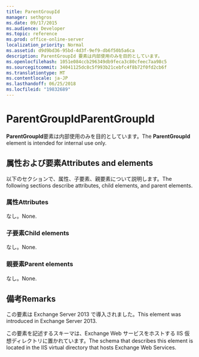 ```yaml
---
title: ParentGroupId
manager: sethgros
ms.date: 09/17/2015
ms.audience: Developer
ms.topic: reference
ms.prod: office-online-server
localization_priority: Normal
ms.assetid: d9d9bd36-95bd-4d3f-9ef9-db6f50b5a6ca
description: ParentGroupId 要素は内部使用のみを目的としています。
ms.openlocfilehash: 1051e084ccb296349db9feca3c80cfeec7aa98c5
ms.sourcegitcommit: 34041125dc8c5f993b21cebfc4f8b72f0fd2cb6f
ms.translationtype: MT
ms.contentlocale: ja-JP
ms.lasthandoff: 06/25/2018
ms.locfileid: "19832689"
---
```

# <a name="parentgroupid"></a><span data-ttu-id="09d90-103">ParentGroupId</span><span class="sxs-lookup"><span data-stu-id="09d90-103">ParentGroupId</span></span>

<span data-ttu-id="09d90-104">**ParentGroupId**要素は内部使用のみを目的としています。</span><span class="sxs-lookup"><span data-stu-id="09d90-104">The **ParentGroupId** element is intended for internal use only.</span></span> 

## <a name="attributes-and-elements"></a><span data-ttu-id="09d90-105">属性および要素</span><span class="sxs-lookup"><span data-stu-id="09d90-105">Attributes and elements</span></span>

<span data-ttu-id="09d90-106">以下のセクションで、属性、子要素、親要素について説明します。</span><span class="sxs-lookup"><span data-stu-id="09d90-106">The following sections describe attributes, child elements, and parent elements.</span></span>
  
### <a name="attributes"></a><span data-ttu-id="09d90-107">属性</span><span class="sxs-lookup"><span data-stu-id="09d90-107">Attributes</span></span>

<span data-ttu-id="09d90-108">なし。</span><span class="sxs-lookup"><span data-stu-id="09d90-108">None.</span></span>
  
### <a name="child-elements"></a><span data-ttu-id="09d90-109">子要素</span><span class="sxs-lookup"><span data-stu-id="09d90-109">Child elements</span></span>

<span data-ttu-id="09d90-110">なし。</span><span class="sxs-lookup"><span data-stu-id="09d90-110">None.</span></span>
  
### <a name="parent-elements"></a><span data-ttu-id="09d90-111">親要素</span><span class="sxs-lookup"><span data-stu-id="09d90-111">Parent elements</span></span>

<span data-ttu-id="09d90-112">なし。</span><span class="sxs-lookup"><span data-stu-id="09d90-112">None.</span></span>
  
## <a name="remarks"></a><span data-ttu-id="09d90-113">備考</span><span class="sxs-lookup"><span data-stu-id="09d90-113">Remarks</span></span>

<span data-ttu-id="09d90-114">この要素は Exchange Server 2013 で導入されました。</span><span class="sxs-lookup"><span data-stu-id="09d90-114">This element was introduced in Exchange Server 2013.</span></span>
  
<span data-ttu-id="09d90-115">この要素を記述するスキーマは、Exchange Web サービスをホストする IIS 仮想ディレクトリに置かれています。</span><span class="sxs-lookup"><span data-stu-id="09d90-115">The schema that describes this element is located in the IIS virtual directory that hosts Exchange Web Services.</span></span>
  

